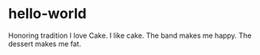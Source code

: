 # hello-world
Honoring tradition
I love Cake. I like cake. The band makes me happy. The dessert makes me fat.
